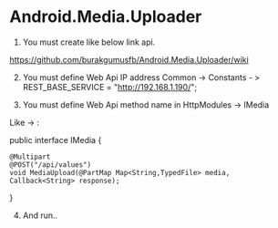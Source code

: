 # Android.Media.Uploader

1) You must create like below link api.

https://github.com/burakgumusfb/Android.Media.Uploader/wiki
        
2)  You must define Web Api IP address
    Common -> Constants - > REST_BASE_SERVICE = "http://192.168.1.190/";
    
3)  You must define Web Api method name in HttpModules -> IMedia
   
 Like -> : 
 
 public interface IMedia {

    @Multipart
    @POST("/api/values")
    void MediaUpload(@PartMap Map<String,TypedFile> media, Callback<String> response);
}

4) And run..
